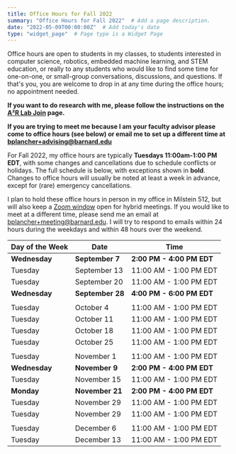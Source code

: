 ```yaml
---
title: Office Hours for Fall 2022
summary: "Office Hours for Fall 2022"  # Add a page description.
date: "2022-05-09T00:00:00Z"  # Add today's date
type: "widget_page"  # Page type is a Widget Page
---
```


Office hours are open to students in my classes, to students interested in computer science, robotics, embedded machine learning, and STEM education, or really to any students who would like to find some time for one-on-one, or small-group conversations, discussions, and questions. If that's you, you are welcome to drop in at any time during the office hours; no appointment needed.

**If you want to do research with me, please follow the instructions on the [A²R Lab Join](https://a2r-lab.org/join) page.**

**If you are trying to meet me because I am your faculty advisor please come to office hours (see below) or email me to set up a different time at [bplancher+advising@barnard.edu](mailto:bplancher+advising@barnard.edu)**

For Fall 2022, my office hours are typically **Tuesdays 11:00am-1:00 PM EDT**, with some changes and cancellations due to schedule conflicts or holidays. The full schedule is below, with exceptions shown in **bold**. Changes to office hours will usually be noted at least a week in advance, except for (rare) emergency cancellations.

I plan to hold these office hours in person in my office in Milstein 512, but will also keep a [Zoom window](
https://columbiauniversity.zoom.us/my/bplancher) open for hybrid meetings. If you would like to meet at a different time, please send me an email at [bplancher+meeting@barnard.edu](mailto:bplancher+meeting@barnard.edu). I will try to respond to emails within 24 hours during the weekdays and within 48 hours over the weekend. 

<!-- I also request that any unvaccinated students (even with proper exemptions) meet me via Zoom. -->

| Day of the Week | Date             | Time                        |
|-----------------|------------------|-----------------------------|
| **Wednesday**   | **September 7**  | **2:00 PM - 4:00 PM EDT**   |
| Tuesday         | September 13     | 11:00 AM - 1:00 PM EDT      |
| Tuesday         | September 20     | 11:00 AM - 1:00 PM EDT      |
| **Wednesday**   | **September 28** | **4:00 PM - 6:00 PM EDT**   |
|                 |                  |                             |
| Tuesday         | October 4        | 11:00 AM - 1:00 PM EDT      |
| Tuesday         | October 11       | 11:00 AM - 1:00 PM EDT      |
| Tuesday         | October 18       | 11:00 AM - 1:00 PM EDT      |
| Tuesday         | October 25       | 11:00 AM - 1:00 PM EDT      |
|                 |                  |                             |
| Tuesday         | November 1       | 11:00 AM - 1:00 PM EDT      |
| **Wednesday**   | **November 9**   | **2:00 PM - 4:00 PM EDT**   |
| Tuesday         | November 15      | 11:00 AM - 1:00 PM EDT      |
| **Monday**      | **November 21**  | **2:00 PM - 4:00 PM EDT**   |
| Tuesday         | November 29      | 11:00 AM - 1:00 PM EDT      |
| Tuesday         | November 29      | 11:00 AM - 1:00 PM EDT      |
|                 |                  |                             |
| Tuesday         | December 6       | 11:00 AM - 1:00 PM EDT      |
| Tuesday         | December 13      | 11:00 AM - 1:00 PM EDT      |